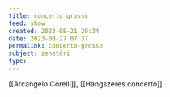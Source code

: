 ```yaml
---
title: concerto grosso
feed: show
created: 2023-08-21 20:34
date: 2023-08-27 07:37
permalink: concerto-grosso
subject: zenetöri
type: 
---
```


[[Arcangelo Corelli]], [[Hangszeres concerto]]